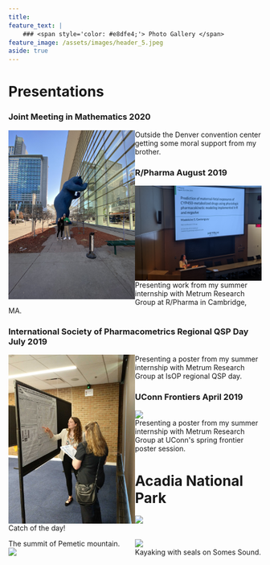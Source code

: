 ```yaml
---
title: 
feature_text: |
    ### <span style='color: #e8dfe4;'> Photo Gallery </span>
feature_image: /assets/images/header_5.jpeg
aside: true
---
```



# Presentations

### Joint Meeting in Mathematics 2020
<img align="left" src= "assets/images/JMM.jpeg" width="50%">

Outside the Denver convention center getting some moral support from my brother.

### R/Pharma August 2019
<img align="right" src= "assets/images/Rinpharma.jpg" width="50%">

Presenting work from my summer internship with Metrum Research Group at R/Pharma in Cambridge, MA.

### International Society of Pharmacometrics Regional QSP Day July 2019
<img align="left" src= "assets/images/QSP.jpg" width="50%">

Presenting a poster from my summer internship with Metrum Research Group at IsOP regional QSP day.

### UConn Frontiers April 2019
<img align="right" src= "assets/images/frontiers.png" width="50%">

Presenting a poster from my summer internship with Metrum Research Group at UConn's spring frontier poster session.

# Acadia National Park
<img align="left" src= "assets/images/fishing.png" width="50%">

Catch of the day!

<img align="right" src= "assets/images/hiking.png" width="50%">
The summit of Pemetic mountain.

<img align="left" src= "assets/images/kayaking.png" width="50%">
Kayaking with seals on Somes Sound.

